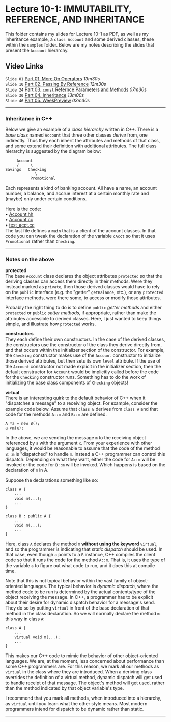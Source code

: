 # Lecture 10-1: IMMUTABILITY, REFERENCE, AND INHERITANCE

This folder contains my slides for Lecture 10-1 as PDF, as well as my inheritance example, 
a `class Account` and some derived classes, these within the `samples` folder. Below are
my notes describing the slides that present the `Account` hierarchy.


## Video Links

`Slide 01` [Part 01. More On Operators](https://ensemble.reed.edu/Watch/Eg7x3A9J) *13m30s*  
`Slide 10` [Part 02. Passing By Reference](https://ensemble.reed.edu/Watch/Wb7p4EYn) *12m30s*  
`Slide 24` [Part 03. `const` Refernce Parameters and Methods](https://ensemble.reed.edu/Watch/Zq9x2MFb) *07m30s*  
`Slide 30` [Part 04. Inheritance](https://ensemble.reed.edu/Watch/g2WLy47A) *13m00s*  
`Slide 46` [Part 05. WeekPreview](https://ensemble.reed.edu/Watch/Xp53NeHb) *03m30s*  


---

### Inheritance in C++

Below we give an example of a *class hierarchy* written in C++.
There is a *base class* named `Account` that three other classes
*derive* from, one indirectly. Thus they each inherit the 
attributes and methods of that class, and some extend their
definition with additional attributes. The full class hierarchy
is suggested by the diagram below:

         Account
         /     \
    Savings   Checking
                 \
               Promotional

Each represents a kind of banking account. All have a name,
an account number, a balance, and accrue interest at a certain
monthly rate and (maybe) only under certain conditions.

Here is the code:  
• [Account.hh](samples/Account.hh)  
• [Account.cc](samples/Account.cc)  
• [test_acct.cc](samples/test_acct.cc)  
The last file defines a `main` that is a client of the account
classes. In that code you can tweak the declaration of the
variable `cAcct` so that it uses `Promotional` rather than 
`Checking`.

---

### Notes on the above

**protected**  
The base `Account` class declares the object attributes
`protected` so that the deriving classes can access them directly in
their methods. Were they instead marked as `private`, then those
derived classes would have to rely on the `public` interface (e.g. the
"getter" `getBalance`, etc.), or any `protected` interface methods,
were there some, to access or modify those attributes.

Probably the right thing to do is to define `public` *getter methods*
and either `protected` or `public` *setter methods*, if appropriate,
rather than make the attributes accessible to derived classes.
Here, I just wanted to keep things simple, and illustrate how
`protected` works. 

**constructors**  
They each define their own constructors. In the case
of the derived classes, the constructors use the constructor of the
class they derive directly from, and that occurs within the 
initializer section of the constructor. For example, the 
`Checking` constructor makes use of the `Account` constructor
to initialize those derived attributes, but then sets its own
`level` attribute. If the use of the `Account` constructor
not made explicit in the initializer section, then the
default constructor for `Account` would be implicitly
called before the code for the `Checking` constructor
runs. Something has to do the work of initializing the
base class components of `Checking` objects!

**virtual**  
There is an interesting quirk to the default behavior of C++
when it "dispatches a message" to a receiving object. For
example, consider the example code below. Assume that  `class B` 
derives from `class A` and that code for the methods 
`A::m` and `B::m` are defined. 
   
    A *a = new B();
    a->m(x);

In the above, we are sending the message `m` to the 
receiving object referenced by `a` with the argument
`x`.  From your experience with other languages, it would
be reasonable to assume that the code of the method `B::m` 
is "dispatched" to handle `m`. Instead a C++ programmer
can control this dispatch. Depending on what they want,
either the code for `A::m` will be invoked or the code
for `B::m` will be invoked. Which happens is based
on the declaration of `m` in A.

Suppose the declarations something like so:

    class A {
        ...
        void m(...);
        ...
    }

    class B : public A {
        ...
        void m(...);
        ...
    }

Here, class `A` declares the method `m` **without using the keyword**
`virtual`, and so the programmer is indicating that *static dispatch*
should be used.  In that case, even though `a` points to a `B`
instance, C++ compiles the client code so that it runs the code for
the method `A::m`. That is, it uses the type of the variable `a` to
figure out what code to run, and it does this at compile time.

Note that this is not typical behavior within the vast family of
object-oriented languages. The typical behavior is *dynamic dispatch*,
where the method code to be run is determined by the actual
contents/type of the object receiving the message. In C++, a
programmer has to be explicit about their desire for dynamic dispatch
behavior for a message's send. They do so by putting `virtual` in
front of the base declaration of that method in the class declaration.
So we will normally declare the method `m` this way in class `A`:


    class A {
        ...
        virtual void m(...);
        ...
    }

This makes our C++ code to mimic the behavior of other object-oriented
languages. We are, at the moment, less concerned about performance
than some C++ programmers are. For this reason, we mark all our
methods as `virtual` in the class where they are introduced. When a
deriving class overrides the definition of a virtual method, dynamic
dispatch will get used to handle receipt of that message. The object's
method will get used, rather than the method indicated by that
object variable's type.

I recommend that you mark all methods, when introduced into a
hierarchy, as `virtual` until you learn what the other style
means. Most modern programmers intend for dispatch to be dynamic
rather than static.

---




